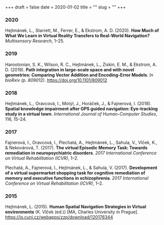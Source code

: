 +++ 
draft = false
date = 2020-01-02
title = ""
slug = "" 
+++

### 2020
Hejtmánek, L., Starrett, M., Ferrer, E., & Ekstrom, A. D. (2020). **How Much of What We Learn in Virtual Reality Transfers to Real-World Navigation?** *Multisensory Research*, 1–25.

### 2019
Harootonian, S. K., Wilson, R. C., Hejtmánek, L., Ziskin, E. M., & Ekstrom, A. D. (2019). **Path integration in large-scale space and with novel geometries: Comparing Vector Addition and Encoding-Error Models**. *In bioRxiv (p. 809012)*. https://doi.org/10.1101/809012

### 2018
Hejtmánek, L., Oravcová, I., Motýl, J., Horáček, J., & Fajnerová, I. (2018). **Spatial knowledge impairment after GPS guided navigation: Eye-tracking study in a virtual town**. *International Journal of Human-Computer Studies*, 116, 15–24.

### 2017
Fajnerová, I., Oravcová, I., Plechatá, A., Hejtmánek, L., Sahula, V., Vlček, K., & Nekovárová, T. (2017). **The virtual Episodic Memory Task: Towards remediation in neuropsychiatric disorders**. *2017 International Conference on Virtual Rehabilitation (ICVR)*, 1–2.

Plechatá, A., Fajnerová, I., Hejtmánek, L., & Sahula, V. (2017). **Development of a virtual supermarket shopping task for cognitive remediation of memory and executive functions in schizophrenia**. *2017 International Conference on Virtual Rehabilitation (ICVR)*, 1–2.

### 2015
Hejtmánek, L. (2015). **Human Spatial Navigation Strategies in Virtual environments**  (K. Vlček (ed.)) [MA, Charles University in Prague]. https://is.cuni.cz/webapps/zzp/download/120176344